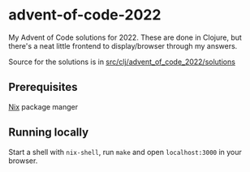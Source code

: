 # advent-of-code-2022

My Advent of Code solutions for 2022. These are done in Clojure, but there's a neat little
frontend to display/browser through my answers.

Source for the solutions is in [src/clj/advent_of_code_2022/solutions](https://github.com/abradley2/advent-of-code-2022/tree/master/src/clj/advent_of_code_2022/solutions)

## Prerequisites

[Nix](https://nixos.org/download.html) package manger

## Running locally

Start a shell with `nix-shell`, run `make` and open `localhost:3000` in your browser.